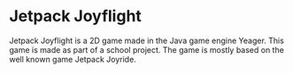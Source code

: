# Jetpack Joyflight
 Jetpack Joyflight is a 2D game made in the Java game engine Yeager. This game is made as part of a school project. The game is mostly based on the well known game Jetpack Joyride.
